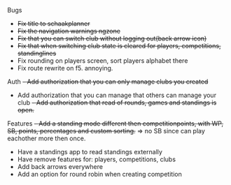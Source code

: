 Bugs
- ~~Fix title to schaakplanner~~
- ~~Fix the navigation warnings ngzone~~
- ~~Fix that you can switch club without logging out(back arrow icon)~~
- ~~Fix that when switching club state is cleared for players, competitions, standinglines~~
- Fix rounding on players screen, sort players alphabet there
- Fix route rewrite on f5. annoying.

Auth
~~- Add authorization that you can only manage clubs you created~~
- Add authorization that you can manage that others can manage your club
~~- Add authorization that read of rounds, games and standings is open.~~

Features
~~- Add a standing mode different then competitionpoints, with WP, SB, points, percentages and custom sorting.~~ => no SB since can play eachother more then once.
- Have a standings app to read standings externally
- Have remove features for: players, competitions, clubs
- Add back arrows everywhere
- Add an option for round robin when creating competition
